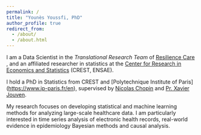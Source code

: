 ```yaml
---
permalink: /
title: "Younès Youssfi, PhD"
author_profile: true
redirect_from: 
  - /about/
  - /about.html
---
```


I am a Data Scientist in the *Translational Research Team* of [Resilience Care](https://www.resilience.care) </a>, and an affiliated researcher in statistics at the [Center for Research in Economics and Statistics](https://crest.science/) (CREST, ENSAE).

I hold a PhD in Statistics from CREST and [Polytechnique Institute of Paris] (https://www.ip-paris.fr/en), supervised by [Nicolas Chopin](https://nchopin.github.io/) and [Pr. Xavier Jouven](https://parcc.inserm.fr/index.php/04-cv-xavier-jouven/).

My research focuses on developing statistical and machine learning methods for analyzing large-scale healthcare data. I am particularly interested in time series analysis of electronic health records, real-world evidence in epidemiology Bayesian methods and causal analysis.
